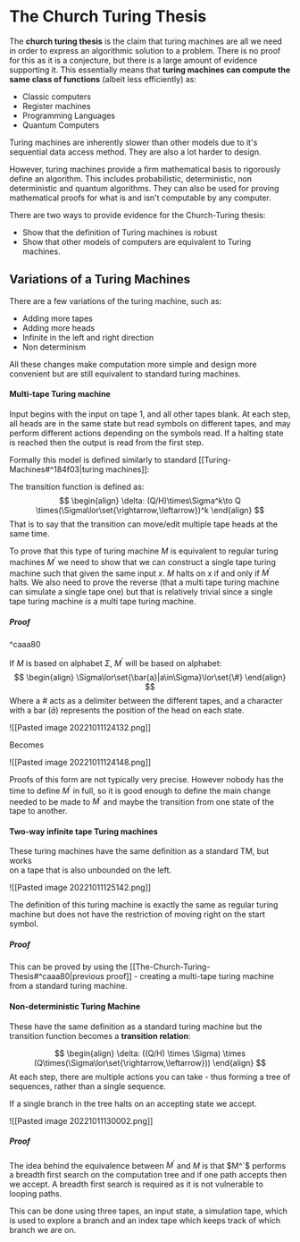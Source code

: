 # The Church Turing Thesis

The **church turing thesis** is the claim that turing machines are all we need in order to express an algorithmic solution to a problem. There is no proof for this as it is a conjecture, but there is a large amount of evidence supporting it. This essentially means that **turing machines can compute the same class of functions** (albeit less efficiently) as:
* Classic computers
* Register machines
* Programming Languages
* Quantum Computers

Turing machines are inherently slower than other models due to it's sequential data access method. They are also a lot harder to design.

However, turing machines provide a firm mathematical basis to rigorously define an algorithm. This includes probabilistic, deterministic, non deterministic and quantum algorithms. They can also be used for proving mathematical proofs for what is and isn't computable by any computer.

There are two ways to provide evidence for the Church-Turing thesis:
* Show that the definition of Turing machines is robust
* Show that other models of computers are equivalent to Turing machines.

## Variations of a Turing Machines
There are a few variations of the turing machine, such as:
* Adding more tapes
* Adding more heads
* Infinite in the left and right direction
* Non determinism

All these changes make computation more simple and design more convenient but are still equivalent to standard turing machines.

#### Multi-tape Turing machine
Input begins with the input on tape 1, and all other tapes blank. At each step, all heads are in the same state but read symbols on different tapes, and may perform different actions depending on the symbols read. If a halting state is reached then the output is read from the first step.

Formally this model is defined similarly to standard [[Turing-Machines#^184f03|turing machines]]:

The transition function is defined as:
$$
\begin{align}
\delta: (Q/H)\times\Sigma^k\to Q \times(\Sigma\lor\set{\rightarrow,\leftarrow})^k
\end{align}
$$
That is to say that the transition can move/edit multiple tape heads at the same time.

To prove that this type of turing machine $M$ is equivalent to regular turing machines $M^\prime$ we need to show that we can construct a single tape turing machine such that given the same input $x$. $M$ halts on $x$ if and only if $M^\prime$ halts. We also need to prove the reverse (that a multi tape turing machine can simulate a single tape one) but that is relatively trivial since a single tape turing machine *is* a multi tape turing machine.

##### Proof

^caaa80

If $M$ is based on alphabet $\Sigma$, $M^\prime$ will be based on alphabet:
$$
\begin{align}
\Sigma\lor\set{\bar{a}|a\in\Sigma}\lor\set{\#}
\end{align}
$$
Where a $\#$ acts as a delimiter between the different tapes, and a character with a bar ($\bar{a}$) represents the position of the head on each state.

![[Pasted image 20221011124132.png]]

Becomes

![[Pasted image 20221011124148.png]]

Proofs of this form are not typically very precise. However nobody has the time to define $M^\prime$ in full, so it is good enough to define the main change needed to be made to $M^\prime$ and maybe the transition from one state of the tape to another.

#### Two-way infinite tape Turing machines
These turing machines have the same definition as a standard TM, but works  
on a tape that is also unbounded on the left.

![[Pasted image 20221011125142.png]]

The definition of this turing machine is exactly the same as regular turing machine but does not have the restriction of moving right on the start symbol.

##### Proof
This can be proved by using the [[The-Church-Turing-Thesis#^caaa80|previous proof]] - creating a multi-tape turing machine from a standard turing machine.

#### Non-deterministic Turing Machine
These have the same definition as a standard turing machine but the transition function becomes a **transition relation**:

$$
\begin{align}
\delta: ((Q/H) \times \Sigma) \times (Q\times(\Sigma\lor\set{\rightarrow,\leftarrow}))
\end{align}
$$
At each step, there are multiple actions you can take - thus forming a tree of sequences, rather than a single sequence.

If a single branch in the tree halts on an accepting state we accept.

![[Pasted image 20221011130002.png]]

##### Proof

The idea behind the equivalence between $M^\prime$ and $M$ is that $M^`$ performs a breadth first search on the computation tree and if one path accepts then we accept. A breadth first search is required as it is not vulnerable to looping paths.

This can be done using three tapes, an input state, a simulation tape, which is used to explore a branch and an index tape which keeps track of which branch we are on.
